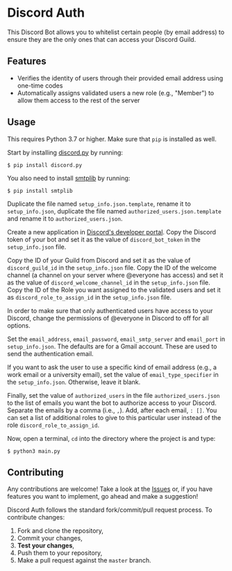 # Discord Auth

This Discord Bot allows you to whitelist certain people (by email address) to ensure they are the only ones that can access your Discord Guild.

## Features

* Verifies the identity of users through their provided email address using one-time codes
* Automatically assigns validated users a new role (e.g., "Member") to allow them access to the rest of the server

## Usage

This requires Python 3.7 or higher. Make sure that `pip` is installed as well.

Start by installing [discord.py](https://pypi.org/project/discord.py/) by running:

```console
$ pip install discord.py
```

You also need to install [smtplib](https://docs.python.org/3/library/smtplib.html) by running:

```console
$ pip install smtplib
```

Duplicate the file named `setup_info.json.template`, rename it to `setup_info.json`, duplicate the file named `authorized_users.json.template` and rename it to `authorized_users.json`.

Create a new application in [Discord's developer portal](https://discord.com/developers/). Copy the Discord token of your bot and set it as the value of `discord_bot_token` in the `setup_info.json` file.

Copy the ID of your Guild from Discord and set it as the value of `discord_guild_id` in the `setup_info.json` file. Copy the ID of the welcome channel (a channel on your server where @everyone has access) and set it as the value of `discord_welcome_channel_id` in the `setup_info.json` file. Copy the ID of the Role you want assigned to the validated users and set it as `discord_role_to_assign_id` in the `setup_info.json` file.

In order to make sure that only authenticated users have access to your Discord, change the permissions of @everyone in Discord to off for all options.

Set the `email_address`, `email_password`, `email_smtp_server` and `email_port` in `setup_info.json`. The defaults are for a Gmail account. These are used to send the authentication email.

If you want to ask the user to use a specific kind of email address (e.g., a work email or a university email), set the value of `email_type_specifier` in the `setup_info.json`. Otherwise, leave it blank.

Finally, set the value of `authorized_users` in the file `authorized_users.json` to the list of emails you want the bot to authorize access to your Discord. Separate the emails by a comma (i.e., `,`). Add, after each email, `: []`.  You can set a list of additional roles to give to this particular user instead of the role `discord_role_to_assign_id`.

Now, open a terminal, `cd` into the directory where the project is and type:

```console
$ python3 main.py
```

## Contributing

Any contributions are welcome! Take a look at the [Issues](https://github.com/AlexandreGaubil/discord-auth/issues) or, if you have features you want to implement, go ahead and make a suggestion!

Discord Auth follows the standard fork/commit/pull request process. To contribute changes:
1. Fork and clone the repository,
2. Commit your changes,
3. **Test your changes**,
4. Push them to your repository,
5. Make a pull request against the `master` branch.
